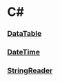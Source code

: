 C#
===

### [DataTable](./DataTable.md)
### [DateTime](./DateTime.md)
### [StringReader](./StringReader.md)
